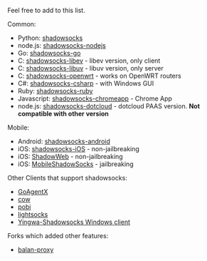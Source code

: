 Feel free to add to this list.

Common:

* Python: [shadowsocks](https://github.com/clowwindy/shadowsocks)
* node.js: [shadowsocks-nodejs](https://github.com/clowwindy/shadowsocks-nodejs)
* Go: [shadowsocks-go](https://github.com/shadowsocks/shadowsocks-go)
* C: [shadowsocks-libev](https://github.com/clowwindy/shadowsocks-libev) - libev version, only client
* C: [shadowsocks-libuv](https://github.com/dndx/shadowsocks-libuv) - libuv version, only server
* C: [shadowsocks-openwrt](https://github.com/haohaolee/shadowsocks-openwrt) - works on OpenWRT routers
* C#: [shadowsocks-csharp](https://github.com/clowwindy/shadowsocks-csharp) - with Windows GUI
* Ruby: [shadowsocks-ruby](https://github.com/clowwindy/shadowsocks-ruby)
* Javascript: [shadowsocks-chromeapp](https://github.com/clowwindy/shadowsocks-chromeapp) - Chrome App
* node.js: [shadowsocks-dotcloud](https://github.com/clowwindy/shadowsocks-dotcloud) - dotcloud PAAS version. **Not compatible with other version**

Mobile:
* Android: [shadowsocks-android](https://github.com/shadowsocks/shadowsocks-android)
* iOS: [shadowsocks-iOS](https://github.com/shadowsocks/shadowsocks-iOS) - non-jailbreaking
* iOS: [ShadowWeb](https://github.com/clowwindy/ShadowWeb) - non-jailbreaking
* iOS: [MobileShadowSocks](https://github.com/linusyang/MobileShadowSocks) - jailbreaking

Other Clients that support shadowsocks:
* [GoAgentX](https://github.com/ohdarling/GoAgentX)
* [cow](https://github.com/cyfdecyf/cow)
* [pobi](https://github.com/jackyz/pobi)
* [lightsocks](https://github.com/clowwindy/lightsocks)
* [Yingwa-Shadowsocks Windows client](https://github.com/dallascao/yingwa)

Forks which added other features:
* [balan-proxy](https://github.com/lerry/balan-proxy)